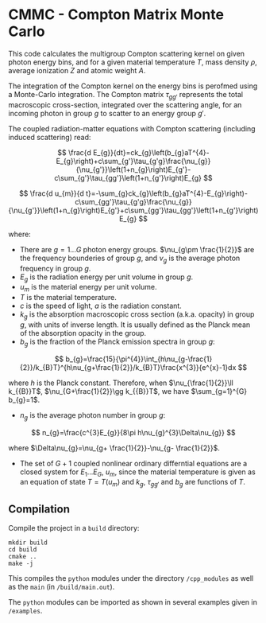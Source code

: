 # CMMC - Compton Matrix Monte Carlo

This code calculates the multigroup Compton scattering kernel on given photon energy bins, and for a given material temperature $T$, mass density $\rho$, average ionization $Z$ and atomic weight $A$.

The integration of the Compton kernel on the energy bins is perofmed using a Monte-Carlo integration.
The Compton matrix $\tau_{gg'}$ represents the total macroscopic cross-section, integrated over the scattering angle, for an incoming photon in group $g$ to scatter to an energy group $g'$.

The coupled radiation-matter equations with Compton scattering (including induced scattering) read:

$$ \frac{d E_{g}}{dt}=ck_{g}\left(b_{g}aT^{4}-E_{g}\right)+c\sum_{g'}\tau_{g'g}\frac{\nu_{g}}{\nu_{g'}}\left(1+n_{g}\right)E_{g'}-c\sum_{g'}\tau_{gg'}\left(1+n_{g'}\right)E_{g} $$

$$ \frac{d u_{m}}{d t}=-\sum_{g}ck_{g}\left(b_{g}aT^{4}-E_{g}\right)-c\sum_{gg'}\tau_{g'g}\frac{\nu_{g}}{\nu_{g'}}\left(1+n_{g}\right)E_{g'}+c\sum_{gg'}\tau_{gg'}\left(1+n_{g'}\right)E_{g} $$

where:

* There are $g=1...G$ photon energy groups. $\nu_{g\pm \frac{1}{2}}$ are the frequency bounderies of group $g$, and $\nu_{g}$ is the average photon frequency in group $g$.
* $E_{g}$ is the radiation energy per unit volume in group $g$.
* $u_{m}$ is the material energy per unit volume.
* $T$ is the material temperature.
* $c$ is the speed of light, $a$ is the radiation constant.
* $k_{g}$ is the absorption macroscopic cross section (a.k.a. opacity) in group $g$, with units of inverse length. It is usually defined as the Planck mean of the absorption opacity in the group.
* $b_{g}$ is the fraction of the Planck emission spectra in group $g$:
  
$$ b_{g}=\frac{15}{\pi^{4}}\int_{h\nu_{g-\frac{1}{2}}/k_{B}T}^{h\nu_{g+\frac{1}{2}}/k_{B}T}\frac{x^{3}}{e^{x}-1}dx $$

 where $h$ is the Planck constant. Therefore, when $\nu_{\frac{1}{2}}\ll k_{{B}}T$, $\nu_{G+\frac{1}{2}}\gg k_{{B}}T$, we have $\sum_{g=1}^{G} b_{g}=1$.


* $n_{g}$ is the average photon number in group $g$:
  
$$ n_{g}=\frac{c^{3}E_{g}}{8\pi h\nu_{g}^{3}\Delta\nu_{g}} $$

  where $\Delta\nu_{g}=\nu_{g+ \frac{1}{2}}-\nu_{g- \frac{1}{2}}$.

* The set of $G+1$ coupled nonlinear ordinary differntial equations are a closed system for $E_{1}...E_{G}$, $u_{m}$, since the material temperature is given as an equation of state $T=T(u_{m})$ and $k_{g}$, $\tau_{gg'}$ and $b_{g}$ are functions of $T$.
## Compilation
Compile the project in a `build` directory:
```shell
mkdir build
cd build
cmake ..
make -j
```

This compiles the `python` modules under the directory `/cpp_modules` as well as the `main` (in `/build/main.out`).

The `python` modules can be imported as shown in several examples given in `/examples`.